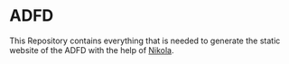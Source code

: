 # ADFD

This Repository contains everything that is needed to generate the static
website of the ADFD with the help of [Nikola](http://getnikola.com).
